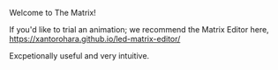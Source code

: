 Welcome to The Matrix!

If you'd like to trial an animation; we recommend the Matrix Editor here, https://xantorohara.github.io/led-matrix-editor/

Excpetionally useful and very intuitive.
